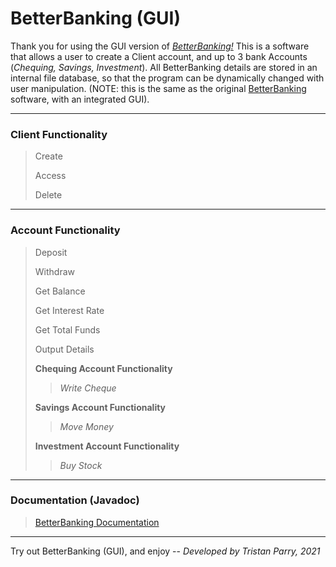 # BetterBanking (GUI)

Thank you for using the GUI version of [<i>BetterBanking!</i>](https://github.com/tristanparry/BetterBanking-GUI) This is a software that allows a user to create a Client account, and up to 3 bank Accounts (<i>Chequing, Savings, Investment</i>).
All BetterBanking details are stored in an internal file database, so that the program can be dynamically changed with user manipulation.
(NOTE: this is the same as the original [BetterBanking](https://github.com/tristanparry/BetterBanking) software, with an integrated GUI).

-------------------------------------------------------------------------------------------------------------------------------------------------------------------------

<h3>Client Functionality</h3>

> Create
> 
> Access
> 
> Delete

-------------------------------------------------------------------------------------------------------------------------------------------------------------------------

<h3>Account Functionality</h3>

> Deposit
> 
> Withdraw
> 
> Get Balance
> 
> Get Interest Rate
> 
> Get Total Funds
> 
> Output Details
> 
> <b>Chequing Account Functionality</b>
>> <i>Write Cheque</i>
>
> <b>Savings Account Functionality</b>
>> <i>Move Money</i>
>
> <b>Investment Account Functionality</b>
>> <i>Buy Stock</i>

-------------------------------------------------------------------------------------------------------------------------------------------------------------------------

<h3>Documentation (Javadoc)</h3>

> [BetterBanking Documentation](https://tristanparry.github.io/BetterBanking-GUI/betterBanking/betterBanking/package-summary.html)

-------------------------------------------------------------------------------------------------------------------------------------------------------------------------

Try out BetterBanking (GUI), and enjoy -- <i>Developed by Tristan Parry, 2021</i>
